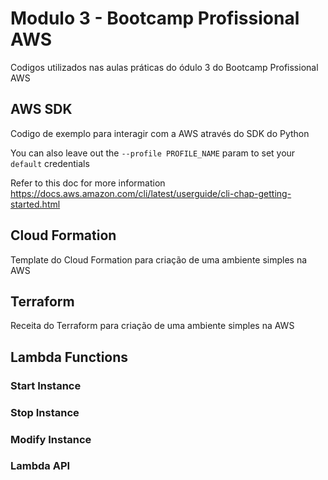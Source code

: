 # Modulo 3 - Bootcamp Profissional AWS

Codigos utilizados nas aulas práticas do ódulo 3 do Bootcamp Profissional AWS


## AWS SDK
Codigo de exemplo para interagir com a AWS através do SDK do Python



You can also leave out the `--profile PROFILE_NAME` param to set your `default` credentials

Refer to this doc for more information
https://docs.aws.amazon.com/cli/latest/userguide/cli-chap-getting-started.html

## Cloud Formation
Template do Cloud Formation para criação de uma ambiente simples na AWS

## Terraform
Receita do Terraform para criação de uma ambiente simples na AWS

## Lambda Functions

### Start Instance
### Stop Instance
### Modify Instance
### Lambda API

